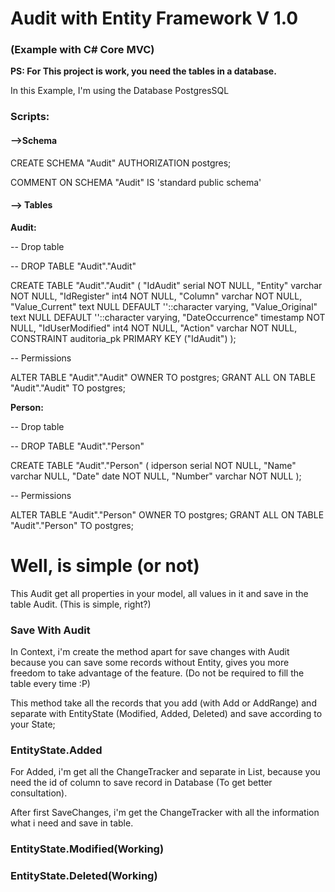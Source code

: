 # <h1>Audit with Entity Framework V 1.0</h1>
<h3>(Example with C# Core MVC)</h3>
<b>PS: For This project is work, you need the tables in a database.</b>
<br />

In this Example, I'm using the Database PostgresSQL

<h3>Scripts:</h3>

<h4>-->Schema</h4>

CREATE SCHEMA "Audit" AUTHORIZATION postgres;

COMMENT ON SCHEMA "Audit" IS 'standard public schema'

<h4>--> Tables</h4>

<b>Audit:</b>

-- Drop table

-- DROP TABLE "Audit"."Audit"

CREATE TABLE "Audit"."Audit" (
	"IdAudit" serial NOT NULL,
	"Entity" varchar NOT NULL,
	"IdRegister" int4 NOT NULL,
	"Column" varchar NOT NULL,
	"Value_Current" text NULL DEFAULT ''::character varying,
	"Value_Original" text NULL DEFAULT ''::character varying,
	"DateOccurrence" timestamp NOT NULL,
	"IdUserModified" int4 NOT NULL,
	"Action" varchar NOT NULL,
	CONSTRAINT auditoria_pk PRIMARY KEY ("IdAudit")
);

-- Permissions

ALTER TABLE "Audit"."Audit" OWNER TO postgres;
GRANT ALL ON TABLE "Audit"."Audit" TO postgres;

<b>Person:</b>

-- Drop table

-- DROP TABLE "Audit"."Person"

CREATE TABLE "Audit"."Person" (
	idperson serial NOT NULL,
	"Name" varchar NULL,
	"Date" date NOT NULL,
	"Number" varchar NOT NULL
);

-- Permissions

ALTER TABLE "Audit"."Person" OWNER TO postgres;
GRANT ALL ON TABLE "Audit"."Person" TO postgres;

# <h1>Well, is simple (or not)</h1>

This Audit get all properties in your model, all values in it and save in the table Audit. (This is simple, right?)

<h3>Save With Audit</h3>

In Context, i'm create the method apart for save changes with Audit because you can save some records without Entity,
gives you more freedom to take advantage of the feature. (Do not be required to fill the table every time :P)

This method take all the records that you add (with Add or AddRange) and separate with EntityState (Modified, Added, Deleted) and 
save according to your State;

<h3>EntityState.Added</h3>

For Added, i'm get all the ChangeTracker and separate in List, because you need the id of column to save record in Database (To get better consultation).

After first SaveChanges, i'm get the ChangeTracker with all the information what i need and save in table.

<h3>EntityState.Modified(Working)</h3>
<h3>EntityState.Deleted(Working)</h3>


